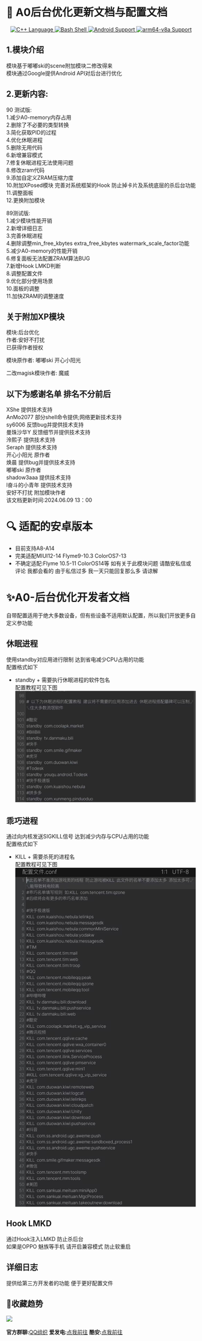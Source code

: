 <h1>🔮 A0后台优化更新文档与配置文档</h1>
<div align="center">
<a href="http://cppmicroservices.org/"><img alt="C++ Language" src="https://img.shields.io/badge/-C++-808080?logo=c%2B%2B&style=flat-square&logoColor=ffffff">
<a href="https://www.python.org/"><img alt="Bash Shell" src="https://img.shields.io/badge/-Bash-ae9a5a?style=flat-square&logo=shell&logoColor=ffffff">
<img alt="Android Support" src="https://img.shields.io/badge/Android%208~14-Support-green">
<img alt="arm64-v8a Support" src="https://img.shields.io/badge/arm64--v8a-Support-green"> </a> <br>
</div>
  
## 1.模块介绍 
模块基于嘟嘟ski的scene附加模块二修改得来 <br>
模块通过Google提供Android API对后台进行优化 <br>

## 2.更新内容: <br>

90 测试版: <br>
1.减少A0-memory内存占用 <br>
2.删除了不必要的类型转换 <br> 
3.简化获取PID的过程 <br>
4.优化休眠进程 <br>
5.删除无用代码 <br>
6.新增兼容模式 <br>
7.修复休眠进程无法使用问题 <br>
8.修改zram代码 <br>
9.添加自定义ZRAM压缩力度 <br>
10.附加XPosed模块 完善对系统框架的Hook 防止掉卡片及系统底层的杀后台功能 <br>
11.调整面板 <br>
12.更换附加模块 <br>

89测试版: <br>
1.减少模块性能开销 <br>
2.新增详细日志 <br>
3.完善休眠进程 <br>
4.删除调整min_free_kbytes extra_free_kbytes  watermark_scale_factor功能 <br>
5.减少A0-memory的性能开销 <br>
6.修复面板无法配置ZRAM算法BUG <br>
7.新增Hook LMKD判断 <br>
8.调整配置文件 <br>
9.优化部分使用场景 <br>
10.面板的调整 <br>
11.加快ZRAM的调整速度 <br>


## 关于附加XP模块 <br>
模块:后台优化 <br>
作者:安好不打扰 <br>
已获得作者授权 <br>
 
模块原作者: 嘟嘟ski 开心小阳光 <br>

二改magisk模块作者: 魔威 <br>

## 以下为感谢名单 排名不分前后 <br>
 XShe  提供技术支持 <br>
 AnMo2077  部分shell命令提供;网络更新技术支持  <br>
 sy6006   反馈bug并提供技术支持  <br>
 曼珠沙华Y   反馈细节并提供技术支持  <br>
 泠熙子   提供技术支持   <br>
 Seraph  提供技术支持  <br>
 开心小阳光   原作者   <br>
 焕晨   提供bug并提供技术支持   <br>
 嘟嘟ski   原作者  <br>
 shadow3aaa   提供技术支持  <br>
 l奋斗的小青年 提供技术支持 <br>
 安好不打扰   附加模块作者 <br>
该文档更新时间:2024.06.09 13：00 <br>
# 🔍 适配的安卓版本
- 目前支持A8-A14
- 完美适配MIUI12-14 Flyme9-10.3 ColorOS7-13 
- 不确定适配:Flyme 10.5-11 ColorOS14等
如有关于此模块问题 请酷安私信或评论 我都会看的 由于私信过多 我一天只能回复那么多 请谅解 <br>
# ✨A0-后台优化开发者文档
  自带配置适用于绝大多数设备，但有些设备不适用默认配置，所以我们开放更多自定义参功能 <br>
## 休眠进程
  使用standby对应用进行限制 达到省电减少CPU占用的功能 <br>
  配置格式如下<br>
  - standby + 需要执行休眠进程的软件包名 <br>
  配置教程可见下图 <br>
  ![列表图片](image/standby.jpg)
## 乖巧进程
  通过向内核发送SIGKILL信号 达到减少内存与CPU占用的功能<br>
  配置格式如下<br>
  - KILL + 需要杀死的进程名 <br>
  配置教程可见下图 <br>
  ![列表图片](image/kill.jpg)
## Hook LMKD
  通过Hook注入LMKD 防止杀后台 <br>
  如果是OPPO 魅族等手机 请开启兼容模式 防止软重启 <br>
## 详细日志
  提供给第三方开发者的功能 便于更好配置文件 <br> 
## 🌟收藏趋势
  
[![](https://api.star-history.com/svg?repos=MoWei6666/MW-A0-module&type=Date)](https://star-history.com/#MoWei6666/MW-A0-module&Date)

  
**官方群聊:**[QQ组织](https://qm.qq.com/cgi-bin/qm/qr?_wv=1027&k=pMRTaRASiuq1_BFlNzFsdcONyDojDzPF&authKey=gRTAkJocSGyNb6qvWfsuDP6pxPtJV2J%2F%2FVeWyjbhyzNDlX%2B%2F%2Fl%2BV%2F8A20lFE4NdS&noverify=0&group_code=939336948) **爱发电:**[点我前往](https://afdian.net/a/MoWei_2077) **酷安:**[点我前往](http://www.coolapk.com/u/24268987)
